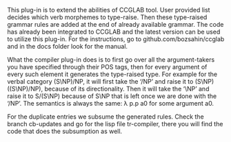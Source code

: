 This plug-in is to extend the abilities of CCGLAB tool. User provided list decides which verb morphemes to type-raise. Then these type-raised grammar rules are added at the end of already available grammar. The code has already been integrated to CCGLAB and the latest version can be used to utilize this plug-in. For the instructions, go to github.com/bozsahin/ccglab and in the docs folder look for the manual. 

What the compiler plug-in does is to first go over all the argument-takers you have specified through their POS tags, then for
every argument of every such element it generates the type-raised type. For example for the verbal category
(S\NP)/NP, it will first take the ‘/NP’ and raise it to (S\NP)\((S\NP)/NP), because of its directionality.
Then it will take the ‘\NP’ and raise it to S/(S\NP) because of S\NP that is left once we are done with the
‘/NP’. The semantics is always the same: λ p.p a0 for some argument a0.

For the duplicate entries we subsume the generated rules. Check the branch cb-updates and go for the lisp file tr-compiler, there you will find the code that does the subsumption as well.
